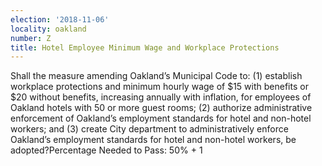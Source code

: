 ```yaml
---
election: '2018-11-06'
locality: oakland
number: Z
title: Hotel Employee Minimum Wage and Workplace Protections
---
```

Shall  the  measure  amending  Oakland’s  Municipal  Code  to:  (1)  establish  workplace  protections  and  minimum  hourly wage of $15 with benefits or $20 without benefits, increasing annually with inflation, for employees of Oakland  hotels  with  50  or  more  guest  rooms;  (2)  authorize  administrative  enforcement  of  Oakland’s  employment  standards  for  hotel  and  non-hotel  workers;  and  (3)  create  City  department  to  administratively  enforce Oakland’s employment standards for hotel and non-hotel workers, be adopted?Percentage Needed to Pass: 50% + 1

